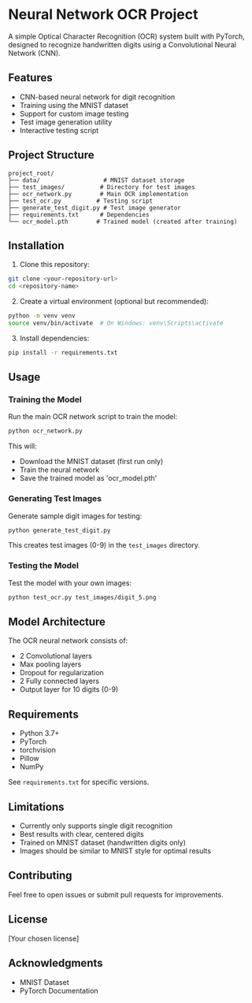 # Neural Network OCR Project

A simple Optical Character Recognition (OCR) system built with PyTorch, designed to recognize handwritten digits using a Convolutional Neural Network (CNN).

## Features

- CNN-based neural network for digit recognition
- Training using the MNIST dataset
- Support for custom image testing
- Test image generation utility
- Interactive testing script

## Project Structure

```
project_root/
├── data/                  # MNIST dataset storage
├── test_images/          # Directory for test images
├── ocr_network.py        # Main OCR implementation
├── test_ocr.py          # Testing script
├── generate_test_digit.py # Test image generator
├── requirements.txt      # Dependencies
└── ocr_model.pth        # Trained model (created after training)
```

## Installation

1. Clone this repository:
```bash
git clone <your-repository-url>
cd <repository-name>
```

2. Create a virtual environment (optional but recommended):
```bash
python -m venv venv
source venv/bin/activate  # On Windows: venv\Scripts\activate
```

3. Install dependencies:
```bash
pip install -r requirements.txt
```

## Usage

### Training the Model

Run the main OCR network script to train the model:
```bash
python ocr_network.py
```

This will:
- Download the MNIST dataset (first run only)
- Train the neural network
- Save the trained model as 'ocr_model.pth'

### Generating Test Images

Generate sample digit images for testing:
```bash
python generate_test_digit.py
```

This creates test images (0-9) in the `test_images` directory.

### Testing the Model

Test the model with your own images:
```bash
python test_ocr.py test_images/digit_5.png
```

## Model Architecture

The OCR neural network consists of:
- 2 Convolutional layers
- Max pooling layers
- Dropout for regularization
- 2 Fully connected layers
- Output layer for 10 digits (0-9)

## Requirements

- Python 3.7+
- PyTorch
- torchvision
- Pillow
- NumPy

See `requirements.txt` for specific versions.

## Limitations

- Currently only supports single digit recognition
- Best results with clear, centered digits
- Trained on MNIST dataset (handwritten digits only)
- Images should be similar to MNIST style for optimal results

## Contributing

Feel free to open issues or submit pull requests for improvements.

## License

[Your chosen license]

## Acknowledgments

- MNIST Dataset
- PyTorch Documentation